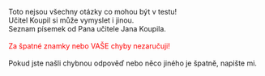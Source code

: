 Toto nejsou všechny otázky co mohou být v testu! \
Učitel Koupil si může vymyslet i jinou. \
Seznam písemek od Pana učitele Jana Koupila. 
\
\
<span style="color:red;">Za špatné znamky nebo VAŠE chyby nezaručuji!</span>
\
\
Pokud jste našli chybnou odpověď nebo něco jiného je špatně, napište mi.
